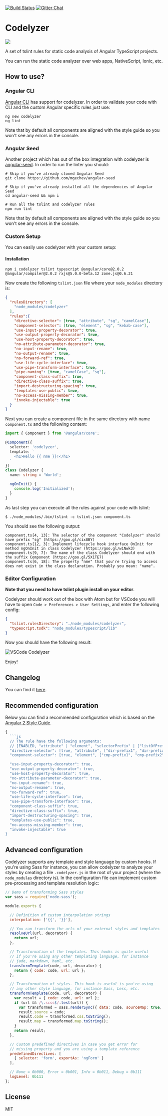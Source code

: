 [![Build Status](https://travis-ci.org/mgechev/codelyzer.svg?branch=master)](https://travis-ci.org/mgechev/codelyzer)
[![Gitter Chat](https://camo.githubusercontent.com/da2edb525cde1455a622c58c0effc3a90b9a181c/68747470733a2f2f6261646765732e6769747465722e696d2f4a6f696e253230436861742e737667)](https://gitter.im/mgechev/codelyzer)

# Codelyzer

[![](http://s32.postimg.org/vo1xrbgw5/codelyzer.png)](https://youtu.be/bci-Z6nURgE)

A set of tslint rules for static code analysis of Angular TypeScript projects.

You can run the static code analyzer over web apps, NativeScript, Ionic, etc.

## How to use?

### Angular CLI

[Angular CLI](https://cli.angular.io) has support for codelyzer. In order to validate your code with CLI and the custom Angular specific rules just use:

```
ng new codelyzer
ng lint
```

Note that by default all components are aligned with the style guide so you won't see any errors in the console.

### Angular Seed

Another project which has out of the box integration with codelyzer is [angular-seed](https://github.com/mgechev/angular-seed). In order to run the linter you should:

```shell
# Skip if you've already cloned Angular Seed
git clone https://github.com/mgechev/angular-seed

# Skip if you've already installed all the dependencies of Angular Seed
cd angular-seed && npm i

# Run all the tslint and codelyzer rules
npm run lint
```

Note that by default all components are aligned with the style guide so you won't see any errors in the console.

### Custom Setup

You can easily use codelyzer with your custom setup:

#### Installation

```shell
npm i codelyzer tslint typescript @angular/core@2.0.2 @angular/compiler@2.0.2 rxjs@5.0.0-beta.12 zone.js@0.6.21
```

Now create the following `tslint.json` file where your `node_modules` directory is:

```json
{
  "rulesDirectory": [
    "node_modules/codelyzer"
  ],
  "rules":{
    "directive-selector": [true, "attribute", "sg", "camelCase"],
    "component-selector": [true, "element", "sg", "kebab-case"],
    "use-input-property-decorator": true,
    "use-output-property-decorator": true,
    "use-host-property-decorator": true,
    "no-attribute-parameter-decorator": true,
    "no-input-rename": true,
    "no-output-rename": true,
    "no-forward-ref": true,
    "use-life-cycle-interface": true,
    "use-pipe-transform-interface": true,
    "pipe-naming": [true, "camelCase", "sg"],
    "component-class-suffix": true,
    "directive-class-suffix": true,
    "import-destructuring-spacing": true,
    "templates-use-public": true,
    "no-access-missing-member": true,
    "invoke-injectable": true
  }
}
```

Next you can create a component file in the same directory with name `component.ts` and the following content:

```ts
import { Component } from '@angular/core';

@Component({
  selector: 'codelyzer',
  template: `
    <h1>Hello {{ nme }}!</h1>
  `
})
class Codelyzer {
  name: string = 'World';

  ngOnInit() {
    console.log('Initialized');
  }
}
```

As last step you can execute all the rules against your code with tslint:

```shell
$ ./node_modules/.bin/tslint -c tslint.json component.ts
```

You should see the following output:

```
component.ts[4, 13]: The selector of the component "Codelyzer" should have prefix "sg" (https://goo.gl/cix8BY)
component.ts[12, 3]: Implement lifecycle hook interface OnInit for method ngOnInit in class Codelyzer (https://goo.gl/w1Nwk3)
component.ts[9, 7]: The name of the class Codelyzer should end with the suffix Component (https://goo.gl/5X1TE7)
component.ts[6, 18]: The property "nme" that you're trying to access does not exist in the class declaration. Probably you mean: "name".
```

### Editor Configuration

**Note that you need to have tslint plugin install on your editor**.

Codelyzer should work out of the box with Atom but for VSCode you will have to open `Code > Preferences > User Settings`, and enter the following config:

```json
{
  "tslint.rulesDirectory": "./node_modules/codelyzer",
  "typescript.tsdk": "node_modules/typescript/lib"
}
```

Now you should have the following result:

![VSCode Codelyzer](http://gifyu.com/images/cd.gif)

Enjoy!

## Changelog

You can find it [here](https://github.com/mgechev/codelyzer/blob/master/CHANGELOG.md).

## Recommended configuration

Below you can find a recommended configuration which is based on the [Angular 2 Style Guide](https://angular.io/styleguide).

```js
{
  ```js
  // The rule have the following arguments:
  // [ENABLED, "attribute" | "element", "selectorPrefix" | ["listOfPrefixes"], "camelCase" | "kebab-case"]
  "directive-selector": [true, "attribute", ["dir-prefix1", "dir-prefix2"], "camelCase"],
  "component-selector": [true, "element", ["cmp-prefix1", "cmp-prefix2"], "kebab-case"],

  "use-input-property-decorator": true,
  "use-output-property-decorator": true,
  "use-host-property-decorator": true,
  "no-attribute-parameter-decorator": true,
  "no-input-rename": true,
  "no-output-rename": true,
  "no-forward-ref": true,
  "use-life-cycle-interface": true,
  "use-pipe-transform-interface": true,
  "component-class-suffix": true,
  "directive-class-suffix": true,
  "import-destructuring-spacing": true,
  "templates-use-public": true,
  "no-access-missing-member": true,
  "invoke-injectable": true
}
```

## Advanced configuration

Codelyzer supports any template and style language by custom hooks. If you're using Sass for instance, you can allow codelyzer to analyze your styles by creating a file `.codelyzer.js` in the root of your project (where the `node_modules` directory is). In the configuration file can implement custom pre-processing and template resolution logic:

```js
// Demo of transforming Sass styles
var sass = require('node-sass');

module.exports {

  // Definition of custom interpolation strings
  interpolation: ['{{', '}}'],

  // You can transform the urls of your external styles and templates
  resolveUrl(url, decorator) {
    return url;
  },

  // Transformation of the templates. This hooks is quite useful
  // if you're using any other templating language, for instance
  // jade, markdown, haml, etc.
  transformTemplate(code, url, decorator) {
    return { code: code, url: url };
  },

  // Transformation of styles. This hook is useful is you're using
  // any other style language, for instance Sass, Less, etc.
  transformTemplate(code, url, decorator) {
    var result = { code: code, url: url };
    if (url && /\.scss$/.test(url)) {
      var transformed = sass.renderSync({ data: code, sourceMap: true, outFile: '/dev/null' });
      result.source = code;
      result.code = transformed.css.toString();
      result.map = transformed.map.toString();
    }
    return result;
  },

  // Custom predefined directives in case you get error for
  // missing property and you are using a template reference
  predefinedDirectives: [
    { selector: 'form', exportAs: 'ngForm' }
  ],

  // None = 0b000, Error = 0b001, Info = 0b011, Debug = 0b111
  logLevel: 0b111
};
```

## License

MIT


